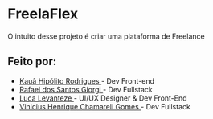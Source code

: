 # FreelaFlex
O intuito desse projeto é criar uma plataforma de Freelance

## Feito por:

* <a href="https://github.com/Kaua-programin"> Kauâ Hipólito Rodrigues </a> - Dev Front-end
* <a href="https://github.com/rafaelnator"> Rafael dos Santos Giorgi </a> - Dev Fullstack
* <a href="https://github.com/"> Luca Levanteze </a> - UI/UX Designer & Dev Front-End
* <a href="https://github.com/"> Vinicius Henrique Chamareli Gomes </a> - Dev Fullstack
